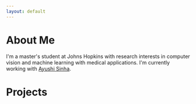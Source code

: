 ```yaml
---
layout: default
---
```


# About Me

I'm a master's student at Johns Hopkins with research interests in computer vision and machine learning with medical applications. I'm currently working with [Ayushi Sinha](https://www.cs.jhu.edu/~ayushis/).

# Projects

